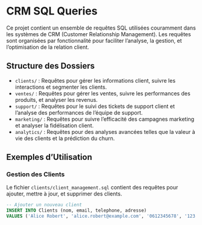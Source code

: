 # CRM SQL Queries

Ce projet contient un ensemble de requêtes SQL utilisées couramment dans les systèmes de CRM (Customer Relationship Management). Les requêtes sont organisées par fonctionnalité pour faciliter l’analyse, la gestion, et l’optimisation de la relation client.

## Structure des Dossiers

- `clients/` : Requêtes pour gérer les informations client, suivre les interactions et segmenter les clients.
- `ventes/` : Requêtes pour gérer les ventes, suivre les performances des produits, et analyser les revenus.
- `support/` : Requêtes pour le suivi des tickets de support client et l’analyse des performances de l’équipe de support.
- `marketing/` : Requêtes pour suivre l’efficacité des campagnes marketing et analyser la fidélisation client.
- `analytics/` : Requêtes pour des analyses avancées telles que la valeur à vie des clients et la prédiction du churn.

## Exemples d’Utilisation

### Gestion des Clients
Le fichier `clients/client_management.sql` contient des requêtes pour ajouter, mettre à jour, et supprimer des clients.

```sql
-- Ajouter un nouveau client
INSERT INTO Clients (nom, email, telephone, adresse) 
VALUES ('Alice Robert', 'alice.robert@example.com', '0612345678', '123 Rue de Lille, Lille');
